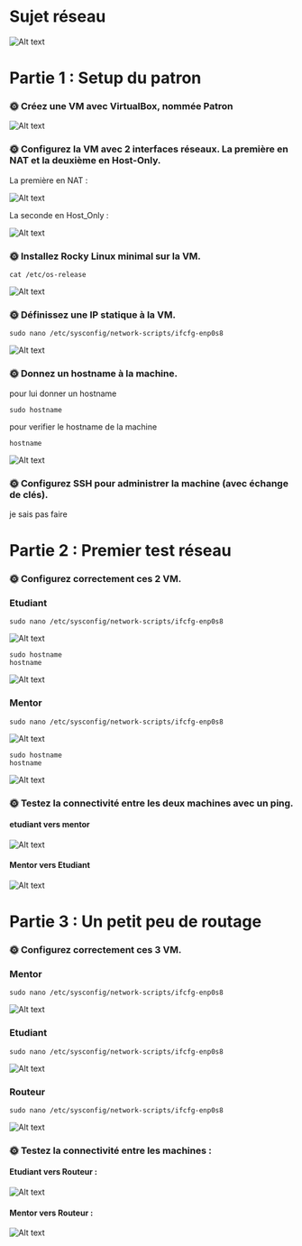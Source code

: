 # Sujet réseau

![Alt text](capture%20d'écran/image.png)


# Partie 1 : Setup du patron

### 🌞 Créez une VM avec VirtualBox, nommée Patron

![Alt text](capture%20d'écran/patron.png)

### 🌞 Configurez la VM avec 2 interfaces réseaux. La première en NAT et la deuxième en Host-Only.

La première en NAT :

![Alt text](capture%20d'écran/NAT.png)

La seconde en Host_Only :

![Alt text](capture%20d'écran/Host_Only.png)


### 🌞 Installez Rocky Linux minimal sur la VM.

```
cat /etc/os-release
```
![Alt text](capture%20d'écran/rocky-linux.png)

### 🌞 Définissez une IP statique à la VM.


```
sudo nano /etc/sysconfig/network-scripts/ifcfg-enp0s8

```
![Alt text](capture%20d'écran/IP.png)


### 🌞 Donnez un hostname à la machine.

pour lui donner un hostname
```
sudo hostname
```

pour verifier le hostname de la machine
```
hostname
```
![Alt text](capture%20d'écran/Hostname.png)


### 🌞 Configurez SSH pour administrer la machine (avec échange de clés).

 je sais pas faire 

# Partie 2 : Premier test réseau

### 🌞 Configurez correctement ces 2 VM.

### Etudiant
```
sudo nano /etc/sysconfig/network-scripts/ifcfg-enp0s8
```

![Alt text](capture%20d'écran/etudiant.png)

```
sudo hostname
hostname
```
![Alt text](capture%20d'écran/hostnameEtudiant.png)

### Mentor

```
sudo nano /etc/sysconfig/network-scripts/ifcfg-enp0s8
```

![Alt text](capture%20d'écran/Mentor.png)

```
sudo hostname
hostname
```

![Alt text](capture%20d'écran/hostnameMentor.png)

### 🌞 Testez la connectivité entre les deux machines avec un ping.

#### etudiant vers mentor

![Alt text](capture%20d'écran/ping_Etudiant_vers_Mentor.png)

#### Mentor vers Etudiant

![Alt text](capture%20d'écran/ping_Mentor_vers_Etudiant.png)

# Partie 3 : Un petit peu de routage

### 🌞 Configurez correctement ces 3 VM.

### Mentor

```
sudo nano /etc/sysconfig/network-scripts/ifcfg-enp0s8
```

![Alt text](capture%20d'écran/Mentor.png)


### Etudiant
```
sudo nano /etc/sysconfig/network-scripts/ifcfg-enp0s8
```

![Alt text](capture%20d'écran/etudiant2.png)


### Routeur

```
sudo nano /etc/sysconfig/network-scripts/ifcfg-enp0s8
```
![Alt text](capture%20d'écran/Routeur.png)


### 🌞 Testez la connectivité entre les machines :

#### Etudiant vers Routeur :

![Alt text](capture%20d'écran/etudiant_vers_routeur.png)

#### Mentor vers Routeur :

![Alt text](capture%20d'écran/Mentor_vers_routeur.png)

